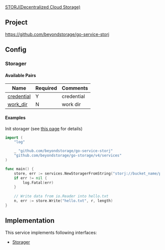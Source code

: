 [STORJ(Decentralized Cloud Storage)](https://www.storj.io)

## Project

<https://github.com/beyondstorage/go-service-storj>

## Config

### Storager

#### Available Pairs

| Name | Required | Comments |
| ---- | -------- | -------- |
| [credential](go-storage/pairs/credential.md) | Y | credential |
| [work_dir](go-storage/pairs/work_dir.md) | N | work dir |

#### Examples

Init storager (see [this page](go-storage/operations/index.md#how-to-initialize-a-servicerstorager) for details)


```go
import (
	"log"

	_ "github.com/beyondstorage/go-service-storj"
	"github.com/beyondstorage/go-storage/v4/services"
)

func main() {
	store, err := services.NewStoragerFromString("storj://bucket_name/path/to/workdir")
	if err != nil {
		log.Fatal(err)
	}
	
	// Write data from io.Reader into hello.txt
	n, err := store.Write("hello.txt", r, length)
}
```

## Implementation

This service implements following interfaces:

- [Storager](../operations/storager/index.md)
